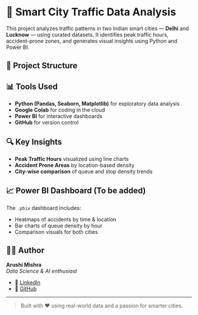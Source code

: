 # 🚦 Smart City Traffic Data Analysis

This project analyzes traffic patterns in two Indian smart cities — **Delhi** and **Lucknow** — using curated datasets. It identifies peak traffic hours, accident-prone zones, and generates visual insights using Python and Power BI.

## 📁 Project Structure


## 📊 Tools Used

- **Python (Pandas, Seaborn, Matplotlib)** for exploratory data analysis
- **Google Colab** for coding in the cloud
- **Power BI** for interactive dashboards
- **GitHub** for version control

## 🔍 Key Insights

- **Peak Traffic Hours** visualized using line charts
- **Accident Prone Areas** by location-based density
- **City-wise comparison** of queue and stop density trends

## 📈 Power BI Dashboard (To be added)

The `.pbix` dashboard includes:
- Heatmaps of accidents by time & location
- Bar charts of queue density by hour
- Comparison visuals for both cities

## 👩‍💻 Author

**Arushi Mishra**  
_Data Science & AI enthusiast_  
- 🔗 [LinkedIn](https://www.linkedin.com/in/arushi-mishra-232303235/)  
- 🐙 [GitHub](https://github.com/git-mishrarushi)

---

> Built with ❤️ using real-world data and a passion for smarter cities.
